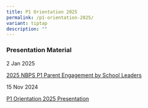 ```yaml
---
title: P1 Orientation 2025
permalink: /p1-orientation-2025/
variant: tiptap
description: ""
---
```

<h3><strong>Presentation Material</strong></h3>
<p></p>
<p>2 Jan 2025</p>
<p><a href="/files/P1 Orientation 2025/2025_NBPS_P1_Parent_Engagement_by_School_Leaders.pdf" rel="noopener nofollow" target="_blank">2025 NBPS P1 Parent Engagement by School Leaders</a>
</p>
<p></p>
<p>15 Nov 2024</p>
<p><a href="/files/P1 Orientation 2025/P1_Orientation_2025_all_presentation_14_Nov2024_website_compressed.pdf" rel="noopener nofollow" target="_blank">P1 Orientation 2025 Presentation</a>
</p>